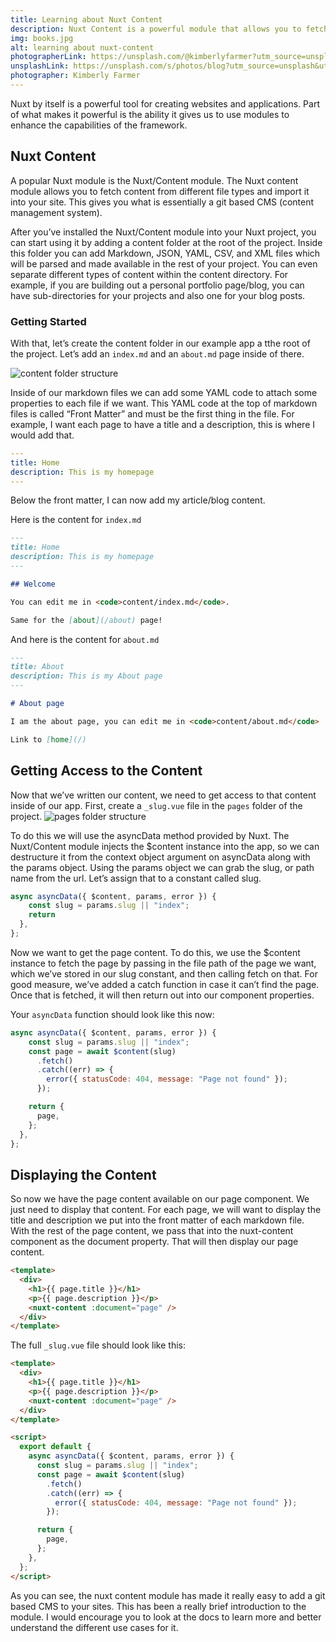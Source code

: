 ```yaml
---
title: Learning about Nuxt Content
description: Nuxt Content is a powerful module that allows you to fetch content from different file types and import it into your site. This gives you the ability to add a git based CMS (content management system) to your project.
img: books.jpg
alt: learning about nuxt-content
photographerLink: https://unsplash.com/@kimberlyfarmer?utm_source=unsplash&utm_medium=referral&utm_content=creditCopyText
unsplashLink: https://unsplash.com/s/photos/blog?utm_source=unsplash&utm_medium=referral&utm_content=creditCopyText
photographer: Kimberly Farmer
---
```


Nuxt by itself is a powerful tool for creating websites and applications. Part of what makes it powerful is the ability it gives us to use modules to enhance the capabilities of the framework.

## Nuxt Content

A popular Nuxt module is the Nuxt/Content module. The Nuxt content module allows you to fetch content from different file types and import it into your site. This gives you what is essentially a git based CMS (content management system).

After you’ve installed the Nuxt/Content module into your Nuxt project, you can start using it by adding a content folder at the root of the project. Inside this folder you can add Markdown, JSON, YAML, CSV, and XML files which will be parsed and made available in the rest of your project. You can even separate different types of content within the content directory. For example, if you are building out a personal portfolio page/blog, you can have sub-directories for your projects and also one for your blog posts.

### Getting Started

With that, let’s create the content folder in our example app a tthe root of the project. Let’s add an `index.md` and an `about.md` page inside of there.

![content folder structure](/nuxt-content-blog/content-folder.png)

Inside of our markdown files we can add some YAML code to attach some properties to each file if we want. This YAML code at the top of markdown files is called “Front Matter” and must be the first thing in the file. For example, I want each page to have a title and a description, this is where I would add that.

```yml
---
title: Home
description: This is my homepage
---
```

Below the front matter, I can now add my article/blog content.

Here is the content for `index.md`

```md
---
title: Home
description: This is my homepage
---

## Welcome

You can edit me in <code>content/index.md</code>.

Same for the [about](/about) page!
```

And here is the content for `about.md`

```md
---
title: About
description: This is my About page
---

# About page

I am the about page, you can edit me in <code>content/about.md</code>

Link to [home](/)
```

## Getting Access to the Content

Now that we’ve written our content, we need to get access to that content inside of our app. First, create a `_slug.vue` file in the `pages` folder of the project.
![pages folder structure](/nuxt-content-blog/slug-file.png)

To do this we will use the asyncData method provided by Nuxt. The Nuxt/Content module injects the $content instance into the app, so we can destructure it from the context object argument on asyncData along with the params object. Using the params object we can grab the slug, or path name from the url. Let’s assign that to a constant called slug.

```js
async asyncData({ $content, params, error }) {
    const slug = params.slug || "index";
    return
  },
};
```

Now we want to get the page content. To do this, we use the $content instance to fetch the page by passing in the file path of the page we want, which we’ve stored in our slug constant, and then calling fetch on that. For good measure, we’ve added a catch function in case it can’t find the page. Once that is fetched, it will then return out into our component properties.

Your `asyncData` function should look like this now:

```js
async asyncData({ $content, params, error }) {
    const slug = params.slug || "index";
    const page = await $content(slug)
      .fetch()
      .catch((err) => {
        error({ statusCode: 404, message: "Page not found" });
      });

    return {
      page,
    };
  },
};
```

## Displaying the Content

So now we have the page content available on our page component. We just need to display that content. For each page, we will want to display the title and description we put into the front matter of each markdown file. With the rest of the page content, we pass that into the nuxt-content component as the document property. That will then display our page content.

```html
<template>
  <div>
    <h1>{{ page.title }}</h1>
    <p>{{ page.description }}</p>
    <nuxt-content :document="page" />
  </div>
</template>
```

The full `_slug.vue` file should look like this:

```html
<template>
  <div>
    <h1>{{ page.title }}</h1>
    <p>{{ page.description }}</p>
    <nuxt-content :document="page" />
  </div>
</template>

<script>
  export default {
    async asyncData({ $content, params, error }) {
      const slug = params.slug || "index";
      const page = await $content(slug)
        .fetch()
        .catch((err) => {
          error({ statusCode: 404, message: "Page not found" });
        });

      return {
        page,
      };
    },
  };
</script>
```

As you can see, the nuxt content module has made it really easy to add a git based CMS to your sites. This has been a really brief introduction to the module. I would encourage you to look at the docs to learn more and better understand the different use cases for it.
